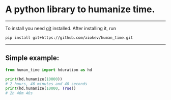 # A python library to humanize time.

---

To install you need [git](https://git-scm.com/downloads) installed. After installing it, run

```shell
pip install git+https://github.com/aiokev/human_time.git
```

---

## Simple example:
```py
from human_time import hduration as hd

print(hd.humanize(10000))
# 2 hours, 46 minutes and 40 seconds
print(hd.humanize(10000, True))
# 2h 46m 40s
```
